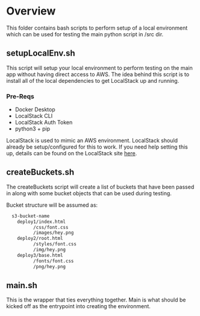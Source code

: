 # Overview

This folder contains bash scripts to perform setup of a local environment which can be used for testing the main python script in /src dir.

## setupLocalEnv.sh

This script will setup your local environment to perform testing on the main app without having direct access to AWS. The idea behind this script is to install all of the local dependencies to get LocalStack up and running.

### Pre-Reqs

- Docker Desktop
- LocalStack CLI
- LocalStack Auth Token
- python3 + pip

LocalStack is used to mimic an AWS environment. LocalStack should already be setup/configured for this to work. If you need help setting this up, details can be found on the LocalStack site [here](https://docs.localstack.cloud/getting-started/quickstart/).

## createBuckets.sh

The createBuckets script will create a list of buckets that have been passed in along with some bucket objects that can be used during testing.

Bucket structure will be assumed as:

```bash
  s3-bucket-name
    deploy1/index.html
          /css/font.css
          /images/hey.png 
    deploy2/root.html
          /styles/font.css
          /img/hey.png 
    deploy3/base.html
          /fonts/font.css
          /png/hey.png 
```

## main.sh

This is the wrapper that ties everything together. Main is what should be kicked off as the entrypoint into creating the environment.
